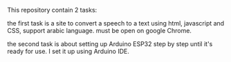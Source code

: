 This repository contain 2 tasks:

the first task is a site to convert a speech to a text using html, javascript and CSS, support arabic language. must be open on google Chrome.

the second task is about setting up Arduino ESP32 step by step until it's ready for use. I set it up using Arduino IDE.
